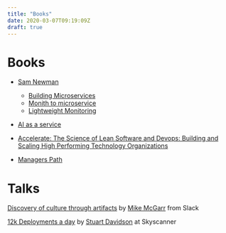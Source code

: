 ```yaml
---
title: "Books"
date: 2020-03-07T09:19:09Z
draft: true
---
```

# Books
* [Sam Newman](https://samnewman.io/)
    * [Building Microservices](https://samnewman.io/books/building_microservices/)
    * [Monith to microservice](https://samnewman.io/books/monolith-to-microservices/)
    * [Lightweight Monitoring](https://samnewman.io/books/lightweight_monitoring/)

* [AI as a service](https://www.manning.com/books/ai-as-a-service)

* [Accelerate: The Science of Lean Software and Devops: Building and Scaling High Performing Technology Organizations](https://www.amazon.co.uk/Accelerate-Software-Performing-Technology-Organizations/dp/1942788339)

* [Managers Path](https://www.amazon.co.uk/s?k=managers+path&i=stripbooks&crid=9AQKQJJ8PZ73&sprefix=managers+pa%2Cstripbooks%2C157&ref=nb_sb_ss_fb_1_11)

# Talks
[Discovery of culture through artifacts](https://www.infoq.com/presentations/discovery-organizational-culture-artifacts/) by [Mike McGarr](https://twitter.com/SonOfGarr) from Slack

[12k Deployments a day](https://www.infoq.com/presentations/12k-deployments-day) by [Stuart Davidson](https://twitter.com/spedge) at Skyscanner
